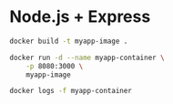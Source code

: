 # Node.js + Express

```bash
docker build -t myapp-image .

docker run -d --name myapp-container \
    -p 8080:3000 \
    myapp-image

docker logs -f myapp-container
```
